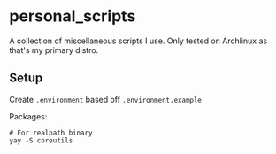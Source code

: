 # personal_scripts

A collection of miscellaneous scripts I use. Only tested on Archlinux as that's my primary distro.

## Setup
Create `.environment` based off `.environment.example`

Packages:
```
# For realpath binary
yay -S coreutils
```
